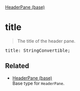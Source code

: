 [HeaderPane (base)](HeaderPane_base.md)

# title

> The title of the header pane.

<pre class="docgen_signature">title: StringConvertible;</pre>

## Related

- [<!--{ref:type}-->HeaderPane (base)](HeaderPane_base.md) \
    Base type for `HeaderPane`.
